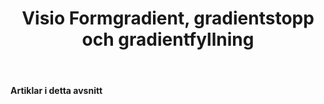 ﻿---
title: Visio Formgradient, gradientstopp och gradientfyllning
type: docs
weight: 260
url: /sv/net/visio-shape-gradient-gradient-stops-and-gradient-fill/
---
**Artiklar i detta avsnitt**

